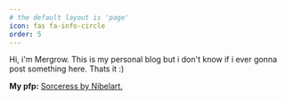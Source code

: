 ```yaml
---
# the default layout is 'page'
icon: fas fa-info-circle
order: 5
---
```



Hi, i'm Mergrow. This is my personal blog but i don't know if i ever gonna post something here. 
Thats it :)

**My pfp:** [Sorceress by Nibelart.](https://nibelart.artstation.com/projects/lVYJvG)
